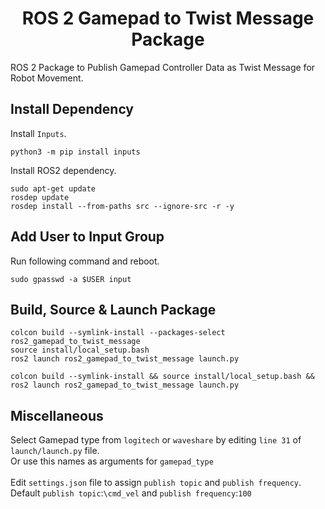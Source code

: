 <p align="center">
  <h1 align="center">ROS 2 Gamepad to Twist Message Package</h1>
</p>

ROS 2 Package to Publish Gamepad Controller Data as Twist Message for Robot Movement.<br/>

## Install Dependency
Install `Inputs`.<br/>
```
python3 -m pip install inputs
```
Install ROS2 dependency.<br/>
```
sudo apt-get update
rosdep update
rosdep install --from-paths src --ignore-src -r -y
```

## Add User to Input Group
Run following command and reboot.<br/>
```
sudo gpasswd -a $USER input
```

## Build, Source & Launch Package
```
colcon build --symlink-install --packages-select ros2_gamepad_to_twist_message
source install/local_setup.bash
ros2 launch ros2_gamepad_to_twist_message launch.py
```
```
colcon build --symlink-install && source install/local_setup.bash && ros2 launch ros2_gamepad_to_twist_message launch.py
```

## Miscellaneous
Select Gamepad type from `logitech` or `waveshare` by editing `line 31` of `launch/launch.py` file.<br/>
Or use this names as arguments for `gamepad_type`<br/>
<br/>
Edit `settings.json` file to assign `publish topic` and `publish frequency`.<br/>
Default `publish topic`:`\cmd_vel` and `publish frequency`:`100`<br/>

